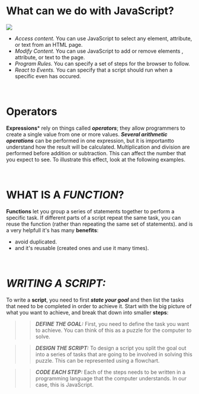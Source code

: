 # What can we do with JavaScript?

![](https://www.internetacademy.co.in/_assets/img/what-you-can-do-with-javascript.jpg)

* *Access content.* You can use JavaScript to select any element, attribute, or text from an HTML page.
* *Modify Content.* You can use JavaScript to add or remove elements , attribute, or text to the page.
* *Program Rules.* You can specify a set of steps for the browser to follow.
* *React to Events.* You can specify that a script should run when a specific even has occured.

<br>

# Operators
**Expressions*** rely on things called ***operators***; they allow programmers to create a single value from one or more values. ***Several arithmetic operations*** can be performed in one expression, but it is importantto understand how the result will be calculated. Multiplication and division are performed before addition or subtraction. This can affect the number that you expect to see. To illustrate this effect, look at the following examples.

<br>

# WHAT IS A ***FUNCTION***?

**Functions** let you group a series of statements together to perform a specific task.
If different parts of a script repeat the same task, you can reuse the function (rather than repeating the same set of statements).
and is a very helpfull it's has many **benefits**:
- avoid duplicated.
- and it's reusable (created ones and use it many times).

<br>

# *WRITING A SCRIPT:*
To write a **script**, you need to first ***state your goal*** and then list the tasks that need to be completed in order to achieve it. Start with the big picture of what you want to achieve, and break that down into smaller **steps**:

>> ***DEFINE THE GOAL:*** First, you need to define the task you want to achieve. You can think of this as a puzzle for the computer to solve.

>> ***DESIGN THE SCRIPT:*** To design a script you split the goal out into a series of tasks that are going to be involved in solving this puzzle. This can be represented using a flowchart.

>> ***CODE EACH STEP:*** Each of the steps needs to be written in a programming language that the computer understands. In our case, this is JavaScript.